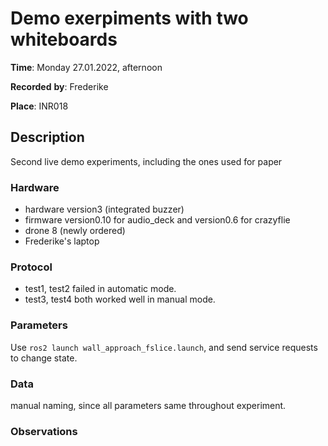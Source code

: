 # Demo exerpiments with two whiteboards

__Time__: Monday 27.01.2022, afternoon

__Recorded__ __by__: Frederike

__Place__: INR018

## Description

Second live demo experiments, including the ones used for paper

###  Hardware
<!--
Checklist: 
- Drone number
- Speaker type
- Microphone type
- Motors for linear/rotational movement
- Computer
- Drone type, decks used
- Soundcard
-->

- hardware version3 (integrated buzzer)
- firmware version0.10 for audio_deck and version0.6 for crazyflie
- drone 8 (newly ordered)
- Frederike's laptop

### Protocol

- test1, test2 failed in automatic mode.
- test3, test4 both worked well in manual mode.

### Parameters
<!--
Checklist: 
If available:
- parameters file location
- soundcard settings
Otherwise: 
- Sampling rate
- Motor thrust value 
- Audio files used
- Scripts used
- Other parameters used
-->

Use `ros2 launch wall_approach_fslice.launch`,
and send service requests to change state.

### Data
<!--
Explain folder naming etc.
-->

manual naming, since all parameters same throughout experiment.

### Observations
<!--
Anything unusual that happened during the experiments, such as
- Background noise
- Connection problems, low data rates, etc. 
- Hardware (battery failures, broken parts, etc)
-->
